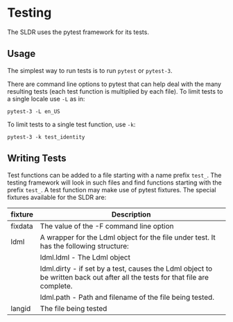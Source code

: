 # Testing

The SLDR uses the pytest framework for its tests.

## Usage

The simplest way to run tests is to run `pytest` or `pytest-3`.

There are command line options to pytest that can help deal with the many
resulting tests (each test function is multiplied by each file). To limit tests
to a single locale use `-L` as in:

```
pytest-3 -L en_US
```

To limit tests to a single test function, use `-k`:

```
pytest-3 -k test_identity
```

## Writing Tests

Test functions can be added to a file starting with a name prefix `test_`. The testing framework will look in such files and find functions starting with the prefix `test_`.
A test function may make use of pytest fixtures. The special fixtures available for the
SLDR are:

| fixture | Description      |
|---------|------------------|
| fixdata | The value of the -F command line option |
| ldml    | A wrapper for the Ldml object for the file under test. It has the following structure:
|         | ldml.ldml - The Ldml object
|         | ldml.dirty - if set by a test, causes the Ldml object to be written back out after all the tests for that file are complete.
|         | ldml.path - Path and filename of the file being tested.
| langid  | The file being tested |


